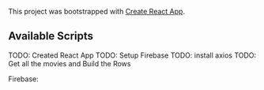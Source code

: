 This project was bootstrapped with [Create React App](https://github.com/facebook/create-react-app).

## Available Scripts

TODO: Created React App
TODO: Setup Firebase
TODO: install axios
TODO: Get all the movies and Build the Rows

Firebase:
